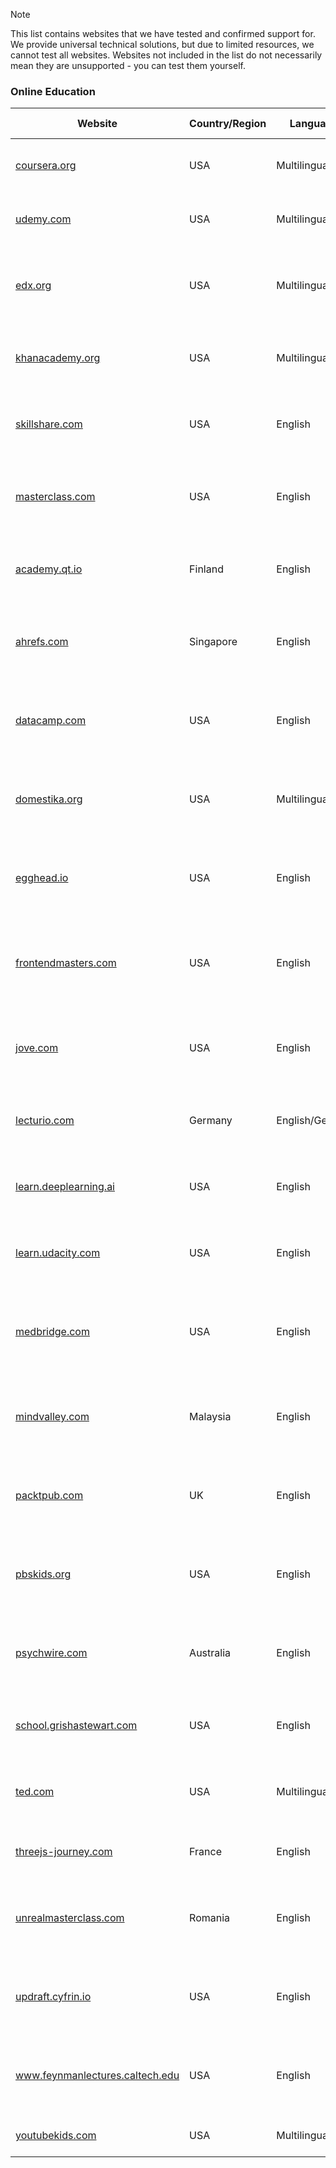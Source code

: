 > [!NOTE]
> This list contains websites that we have tested and confirmed support for. We provide universal technical solutions, but due to limited resources, we cannot test all websites. Websites not included in the list do not necessarily mean they are unsupported - you can test them yourself.

### Online Education

| Website                                                                                               | Country/Region | Language       | Subtitle Support | Danmaku Support | Description                                                              |
| ----------------------------------------------------------------------------------------------------- | -------------- | -------------- | ---------------- | --------------- | ------------------------------------------------------------------------ |
| <a href="https://coursera.org" target="_blank">coursera.org</a>                                       | USA            | Multilingual   | ✅               | ❌              | A leading global online learning platform                                |
| <a href="https://udemy.com" target="_blank">udemy.com</a>                                             | USA            | Multilingual   | ✅               | ❌              | A global marketplace for online courses                                  |
| <a href="https://edx.org" target="_blank">edx.org</a>                                                 | USA            | Multilingual   | ✅               | ❌              | An online course platform founded by Harvard and MIT                     |
| <a href="https://khanacademy.org" target="_blank">khanacademy.org</a>                                 | USA            | Multilingual   | ✅               | ❌              | A non-profit organization providing free online courses                  |
| <a href="https://skillshare.com" target="_blank">skillshare.com</a>                                   | USA            | English        | ✅               | ❌              | An online learning community for creative professionals                  |
| <a href="https://masterclass.com" target="_blank">masterclass.com</a>                                 | USA            | English        | ✅               | ❌              | An online education platform with courses from experts in various fields |
| <a href="https://academy.qt.io" target="_blank">academy.qt.io</a>                                     | Finland        | English        | ✅               | ❌              | The official online learning academy of Qt                               |
| <a href="https://ahrefs.com" target="_blank">ahrefs.com</a>                                           | Singapore      | English        | ✅               | ❌              | A platform providing SEO tools and online marketing courses              |
| <a href="https://datacamp.com" target="_blank">datacamp.com</a>                                       | USA            | English        | ✅               | ❌              | An online learning platform focused on data science and analytics        |
| <a href="https://domestika.org" target="_blank">domestika.org</a>                                     | USA            | Multilingual   | ✅               | ❌              | An online course community for the creative sector                       |
| <a href="https://egghead.io" target="_blank">egghead.io</a>                                           | USA            | English        | ✅               | ❌              | A platform providing short video courses for web developers              |
| <a href="https://frontendmasters.com" target="_blank">frontendmasters.com</a>                         | USA            | English        | ✅               | ❌              | An online platform providing in-depth front-end development courses      |
| <a href="https://jove.com" target="_blank">jove.com</a>                                               | USA            | English        | ✅               | ❌              | A video journal focused on scientific research and education             |
| <a href="https://lecturio.com" target="_blank">lecturio.com</a>                                       | Germany        | English/German | ✅               | ❌              | An online learning platform for medical students                         |
| <a href="https://learn.deeplearning.ai" target="_blank">learn.deeplearning.ai</a>                     | USA            | English        | ✅               | ❌              | An AI online course platform founded by Andrew Ng                        |
| <a href="https://learn.udacity.com" target="_blank">learn.udacity.com</a>                             | USA            | English        | ✅               | ❌              | An online learning platform offering Nanodegrees                         |
| <a href="https://medbridge.com" target="_blank">medbridge.com</a>                                     | USA            | English        | ✅               | ❌              | Provides online education and training for healthcare professionals      |
| <a href="https://mindvalley.com" target="_blank">mindvalley.com</a>                                   | Malaysia       | English        | ✅               | ❌              | An online learning platform focused on personal growth                   |
| <a href="https://packtpub.com" target="_blank">packtpub.com</a>                                       | UK             | English        | ✅               | ❌              | Provides books and online courses for IT professionals                   |
| <a href="https://pbskids.org" target="_blank">pbskids.org</a>                                         | USA            | English        | ✅               | ❌              | A children's educational games and video website by PBS                  |
| <a href="https://psychwire.com" target="_blank">psychwire.com</a>                                     | Australia      | English        | ✅               | ❌              | Provides online training for mental health professionals                 |
| <a href="https://school.grishastewart.com" target="_blank">school.grishastewart.com</a>               | USA            | English        | ✅               | ❌              | A platform providing online courses for dog training                     |
| <a href="https://ted.com" target="_blank">ted.com</a>                                                 | USA            | Multilingual   | ✅               | ❌              | A non-profit organization sharing talks on various topics                |
| <a href="https://threejs-journey.com" target="_blank">threejs-journey.com</a>                         | France         | English        | ✅               | ❌              | An online course for learning Three.js                                   |
| <a href="https://unrealmasterclass.com" target="_blank">unrealmasterclass.com</a>                     | Romania        | English        | ❌               | ❌              | A platform providing online courses for Unreal Engine                    |
| <a href="https://updraft.cyfrin.io" target="_blank">updraft.cyfrin.io</a>                             | USA            | English        | ✅               | ❌              | An online learning platform focused on Web3 security                     |
| <a href="https://www.feynmanlectures.caltech.edu" target="_blank">www.feynmanlectures.caltech.edu</a> | USA            | English        | ✅               | ❌              | The official website for The Feynman Lectures on Physics                 |
| <a href="https://youtubekids.com" target="_blank">youtubekids.com</a>                                 | USA            | Multilingual   | ✅               | ❌              | A video app for children by YouTube                                      |
